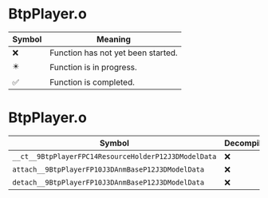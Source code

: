 # BtpPlayer.o
| Symbol | Meaning 
| ------------- | ------------- 
| :x: | Function has not yet been started. 
| :eight_pointed_black_star: | Function is in progress. 
| :white_check_mark: | Function is completed. 


# BtpPlayer.o
| Symbol | Decompiled? |
| ------------- | ------------- |
| `__ct__9BtpPlayerFPC14ResourceHolderP12J3DModelData` | :x: |
| `attach__9BtpPlayerFP10J3DAnmBaseP12J3DModelData` | :x: |
| `detach__9BtpPlayerFP10J3DAnmBaseP12J3DModelData` | :x: |
